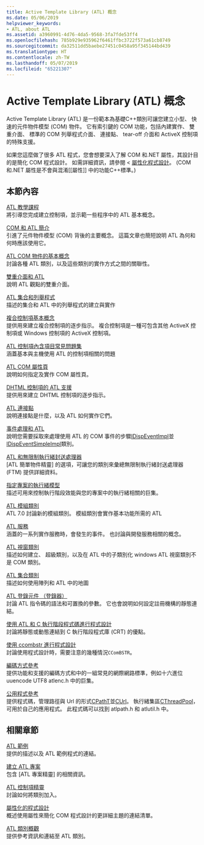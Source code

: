 ```yaml
---
title: Active Template Library (ATL) 概念
ms.date: 05/06/2019
helpviewer_keywords:
- ATL, about ATL
ms.assetid: a3960991-4d76-4da5-9568-3fa7fde53ff4
ms.openlocfilehash: 785b929e935962f6461ffbc3722f573a61cb8749
ms.sourcegitcommit: da32511dd5baebe27451c0458a95f345144bd439
ms.translationtype: HT
ms.contentlocale: zh-TW
ms.lasthandoff: 05/07/2019
ms.locfileid: "65221307"
---
```

# <a name="active-template-library-atl-concepts"></a>Active Template Library (ATL) 概念

Active Template Library (ATL) 是一份範本為基礎C++類別可讓您建立小型、 快速的元件物件模型 (COM) 物件。 它有索引鍵的 COM 功能，包括內建實作、 雙重介面、 標準的 COM 列舉程式介面、 連接點、 tear-off 介面和 ActiveX 控制項的特殊支援。

如果您這麼做了很多 ATL 程式，您會想要深入了解 COM 和.NET 屬性，其設計目的是簡化 COM 程式設計。 如需詳細資訊，請參閱 <<c0> [ 屬性化程式設計](../windows/attributed-programming-concepts.md)。 (COM 和.NET 屬性是不會與混淆\[\[屬性]] 中的功能C++標準。)

## <a name="in-this-section"></a>本節內容

[ATL 教學課程](../atl/active-template-library-atl-tutorial.md)<br/>
將引導您完成建立控制項，並示範一些程序中的 ATL 基本概念。

[COM 和 ATL 簡介](../atl/introduction-to-com-and-atl.md)<br/>
引進了元件物件模型 (COM) 背後的主要概念。 這篇文章也簡短說明 ATL 為何和何時應該使用它。

[ATL COM 物件的基本概念](../atl/fundamentals-of-atl-com-objects.md)<br/>
討論各種 ATL 類別，以及這些類別的實作方式之間的關聯性。

[雙重介面和 ATL](../atl/dual-interfaces-and-atl.md)<br/>
說明 ATL 觀點的雙重介面。

[ATL 集合和列舉程式](../atl/atl-collections-and-enumerators.md)<br/>
描述的集合和 ATL 中的列舉程式的建立與實作

[複合控制項基本概念](../atl/atl-composite-control-fundamentals.md)<br/>
提供用來建立複合控制項的逐步指示。 複合控制項是一種可包含其他 ActiveX 控制項或 Windows 控制項的 ActiveX 控制項。

[ATL 控制項內含項目常見問題集](../atl/atl-control-containment-faq.md)<br/>
涵蓋基本與主機使用 ATL 的控制項相關的問題

[ATL COM 屬性頁](../atl/atl-com-property-pages.md)<br/>
說明如何指定及實作 COM 屬性頁。

[DHTML 控制項的 ATL 支援](../atl/atl-support-for-dhtml-controls.md)<br/>
提供用來建立 DHTML 控制項的逐步指示。

[ATL 連接點](../atl/atl-connection-points.md)<br/>
說明連接點是什麼，以及 ATL 如何實作它們。

[事件處理和 ATL](../atl/event-handling-and-atl.md)<br/>
說明您需要採取來處理使用 ATL 的 COM 事件的步驟[IDispEventImpl](../atl/reference/idispeventimpl-class.md)並[IDispEventSimpleImpl](../atl/reference/idispeventsimpleimpl-class.md)類別。

[ATL 和無限制執行緒封送處理器](../atl/atl-and-the-free-threaded-marshaler.md)<br/>
[ATL 簡單物件精靈] 的選項，可讓您的類別來彙總無限制執行緒封送處理器 (FTM) 提供詳細資料。

[指定專案的執行緒模型](../atl/specifying-the-threading-model-for-a-project-atl.md)<br/>
描述可用來控制執行階段效能與您的專案中的執行緒相關的巨集。

[ATL 模組類別](../atl/atl-module-classes.md)<br/>
ATL 7.0 討論新的模組類別。 模組類別會實作基本功能所需的 ATL

[ATL 服務](../atl/atl-services.md)<br/>
涵蓋的一系列實作服務時，會發生的事件。 也討論與開發服務相關的概念。

[ATL 視窗類別](../atl/atl-window-classes.md)<br/>
描述如何建立、 超級類別，以及在 ATL 中的子類別化 windows ATL 視窗類別不是 COM 類別。

[ATL 集合類別](../atl/atl-collection-classes.md)<br/>
描述如何使用陣列和 ATL 中的地圖

[ATL 登錄元件 （登錄器）](../atl/atl-registry-component-registrar.md)<br/>
討論 ATL 指令碼的語法和可置換的參數。 它也會說明如何設定註冊機構的靜態連結。

[使用 ATL 和 C 執行階段程式碼進行程式設計](../atl/programming-with-atl-and-c-run-time-code.md)<br/>
討論將靜態或動態連結到 C 執行階段程式庫 (CRT) 的優點。

[使用 ccombstr 進行程式設計](../atl/programming-with-ccombstr-atl.md)<br/>
討論使用程式設計時，需要注意的幾種情況`CComBSTR`。

[編碼方式參考](../atl/atl-encoding-reference.md)<br/>
提供功能和支援的編碼方式和中的一組常見的網際網路標準，例如十六進位 uuencode UTF8 atlenc.h 中的巨集。

[公用程式參考](../atl/atl-utilities-reference.md)<br/>
提供程式碼，管理路徑與 Url 的形式[CPathT](../atl/reference/cpatht-class.md)並[CUrl](../atl/reference/curl-class.md)。 執行緒集區[CThreadPool](../atl/reference/cthreadpool-class.md)，可用於自己的應用程式。 此程式碼可以找到 atlpath.h 和 atlutil.h 中。

## <a name="related-sections"></a>相關章節

[ATL 範例](../overview/visual-cpp-samples.md)<br/>
提供的描述以及 ATL 範例程式的連結。

[建立 ATL 專案](../atl/reference/creating-an-atl-project.md)<br/>
包含 [ATL 專案精靈] 的相關資訊。

[ATL 控制項精靈](../atl/reference/atl-control-wizard.md)<br/>
討論如何將類別加入。

[屬性化的程式設計](../windows/attributed-programming-concepts.md)<br/>
概述使用屬性來簡化 COM 程式設計的更詳細主題的連結清單。

[ATL 類別概觀](../atl/atl-class-overview.md)<br/>
提供參考資訊和連結至 ATL 類別。
